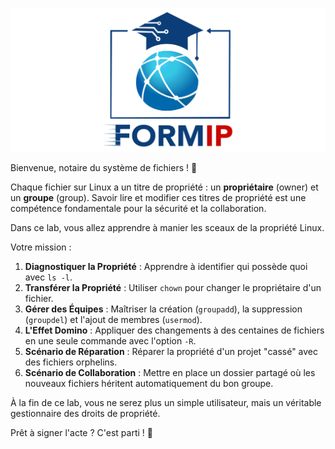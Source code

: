 ![Formip](../assets/formip_logo_padded.png)

Bienvenue, notaire du système de fichiers ! 📜

Chaque fichier sur Linux a un titre de propriété : un **propriétaire** (owner) et un **groupe** (group). Savoir lire et modifier ces titres de propriété est une compétence fondamentale pour la sécurité et la collaboration.

Dans ce lab, vous allez apprendre à manier les sceaux de la propriété Linux.

Votre mission :
1.  **Diagnostiquer la Propriété** : Apprendre à identifier qui possède quoi avec `ls -l`.
2.  **Transférer la Propriété** : Utiliser `chown` pour changer le propriétaire d'un fichier.
3.  **Gérer des Équipes** : Maîtriser la création (`groupadd`), la suppression (`groupdel`) et l'ajout de membres (`usermod`).
4.  **L'Effet Domino** : Appliquer des changements à des centaines de fichiers en une seule commande avec l'option `-R`.
5.  **Scénario de Réparation** : Réparer la propriété d'un projet "cassé" avec des fichiers orphelins.
6.  **Scénario de Collaboration** : Mettre en place un dossier partagé où les nouveaux fichiers héritent automatiquement du bon groupe.

À la fin de ce lab, vous ne serez plus un simple utilisateur, mais un véritable gestionnaire des droits de propriété.

Prêt à signer l'acte ? C'est parti ! 🚀